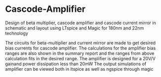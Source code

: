 # Cascode-Amplifier
Design of beta multiplier, cascode amplifier and cascode current mirror in schematic and layout using LTspice and Magic for 180nm and 22nm technology 

The circuits for beta-multiplier and current mirror are made to get desired bias currents for cascode amplifier.
The calculations for the amplifier bias ranges are also shown in the summary report and the ranges from above calculation fits in the desired range.
The amplifier is designed for a 20V/V gainand power dissipation less than 20mW
The output simulations of amplifier can be viewed both in ltspice as well as ngspice through magic
